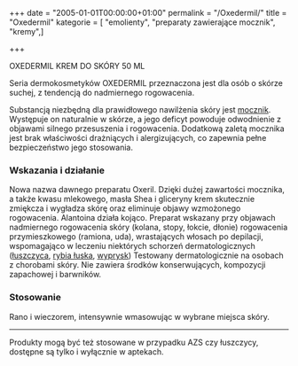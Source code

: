 +++
date = "2005-01-01T00:00:00+01:00"
permalink = "/Oxedermil/"
title = "Oxedermil"
kategorie = [ "emolienty", "preparaty zawierające mocznik", "kremy",]

+++

OXEDERMIL KREM DO SKÓRY 50 ML

Seria dermokosmetyków OXEDERMIL przeznaczona jest dla osób o skórze suchej, z tendencją do nadmiernego rogowacenia.

Substancją niezbędną dla prawidłowego nawilżenia skóry jest [mocznik](/atopedia/mocznik "wikilink"). Występuje on naturalnie w skórze, a jego deficyt powoduje odwodnienie z objawami silnego przesuszenia i rogowacenia. Dodatkową zaletą mocznika jest brak właściwości drażniących i alergizujących, co zapewnia pełne bezpieczeństwo jego stosowania.

### Wskazania i działanie

Nowa nazwa dawnego preparatu Oxeril. Dzięki dużej zawartości mocznika, a także kwasu mlekowego, masła Shea i gliceryny krem skutecznie zmiękcza i wygładza skórę oraz eliminuje objawy wzmożonego rogowacenia. Alantoina działa kojąco. Preparat wskazany przy objawach nadmiernego rogowacenia skóry (kolana, stopy, łokcie, dłonie) rogowacenia przymieszkowego (ramiona, uda), wrastających włosach po depilacji, wspomagająco w leczeniu niektórych schorzeń dermatologicznych ([łuszczyca](/atopedia/łuszczyca "wikilink"), [rybia łuska](/atopedia/rybia_łuska "wikilink"), [wyprysk](/atopedia/wyprysk "wikilink")) Testowany dermatologicznie na osobach z chorobami skóry. Nie zawiera środków konserwujących, kompozycji zapachowej i barwników.

### Stosowanie

Rano i wieczorem, intensywnie wmasowując w wybrane miejsca skóry.

------------------------------------------------------------------------

Produkty mogą być też stosowane w przypadku AZS czy łuszczycy, dostępne są tylko i wyłącznie w aptekach.
